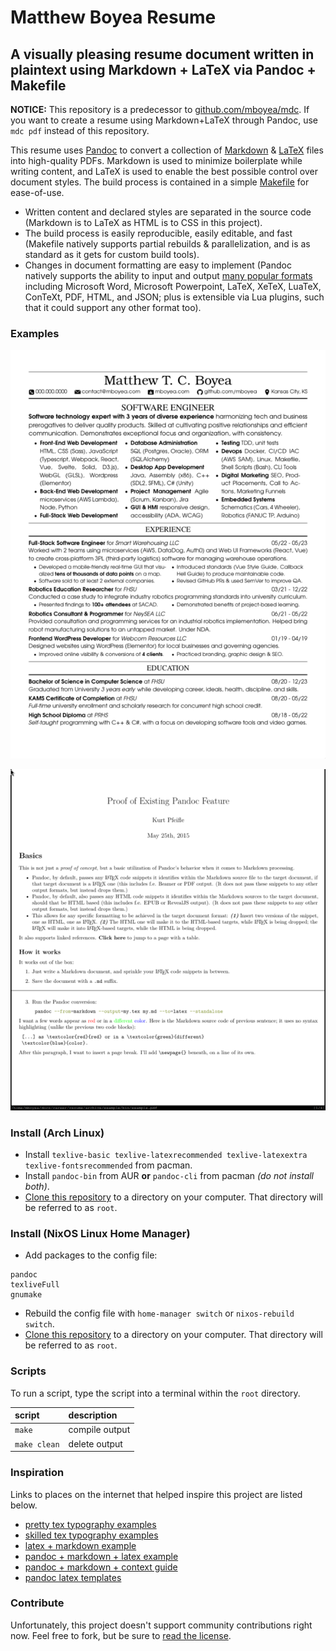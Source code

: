 Matthew Boyea Resume
===
A visually pleasing resume document written in plaintext using Markdown + LaTeX via Pandoc + Makefile
---
**NOTICE:** This repository is a predecessor to [github.com/mboyea/mdc](https://github.com/mboyea/mdc). If you want to create a resume using Markdown+LaTeX through Pandoc, use `mdc pdf` instead of this repository.

This resume uses [Pandoc] to convert a collection of [Markdown] & [LaTeX] files into high-quality PDFs. Markdown is used to minimize boilerplate while writing content, and LaTeX is used to enable the best possible control over document styles. The build process is contained in a simple [Makefile] for ease-of-use.
* Written content and declared styles are separated in the source code (Markdown is to LaTeX as HTML is to CSS in this project).
* The build process is easily reproducible, easily editable, and fast (Makefile natively supports partial rebuilds & parallelization, and is as standard as it gets for custom build tools).
* Changes in document formatting are easy to implement (Pandoc natively supports the ability to input and output [many popular formats](https://pandoc.org/MANUAL.html#options) including Microsoft Word, Microsoft Powerpoint, LaTeX, XeTeX, LuaTeX, ConTeXt, PDF, HTML, and JSON; plus is extensible via Lua plugins, such that it could support any other format too).

### Examples
![A screenshot of my March 2024 resume.](screenshots/2024-03.png)
<!---![A screenshot of my February 2024 resume.](screenshots/2024-02.png)-->
![A screenshot of the example document.](screenshots/example.png)

### Install (Arch Linux)
* Install `texlive-basic texlive-latexrecommended texlive-latexextra texlive-fontsrecommended` from pacman.
* Install `pandoc-bin` from AUR **or** `pandoc-cli` from pacman *(do not install both)*.
* [Clone this repository](https://docs.github.com/en/repositories/creating-and-managing-repositories/cloning-a-repository#cloning-a-repository) to a directory on your computer. That directory will be referred to as `root`.

### Install (NixOS Linux Home Manager)
* Add packages to the config file:
```
pandoc
texliveFull
gnumake
```
* Rebuild the config file with `home-manager switch` or `nixos-rebuild switch`. 
* [Clone this repository](https://docs.github.com/en/repositories/creating-and-managing-repositories/cloning-a-repository#cloning-a-repository) to a directory on your computer. That directory will be referred to as `root`.

### Scripts
To run a script, type the script into a terminal within the `root` directory.

| script | description |
|:------ |:----------- |
| `make` | compile output |
| `make clean` | delete output |

### Inspiration
Links to places on the internet that helped inspire this project are listed below.
* [pretty tex typography examples](https://tex.stackexchange.com/questions/1319/showcase-of-beautiful-typography-done-in-tex-friends)
* [skilled tex typography examples](https://tug.org/texshowcase/)
* [latex + markdown example](https://tex.stackexchange.com/questions/600705/keeping-typesetting-details-in-markdown-file)
* [pandoc + markdown + latex example](https://tex.stackexchange.com/a/246871)
* [pandoc + markdown + context guide](https://dave.autonoma.ca/blog/)
* [pandoc latex templates](https://bookdown.org/yihui/rmarkdown-cookbook/latex-template.html)

### Contribute
Unfortunately, this project doesn't support community contributions right now. Feel free to fork, but be sure to [read the license](./LICENSE.md).

[Pandoc]: https://pandoc.org/
[Markdown]: https://pandoc.org/MANUAL.html#pandocs-markdown
[LaTeX]: https://www.latex-project.org/
[Makefile]: https://www.gnu.org/software/make/manual/make.html

